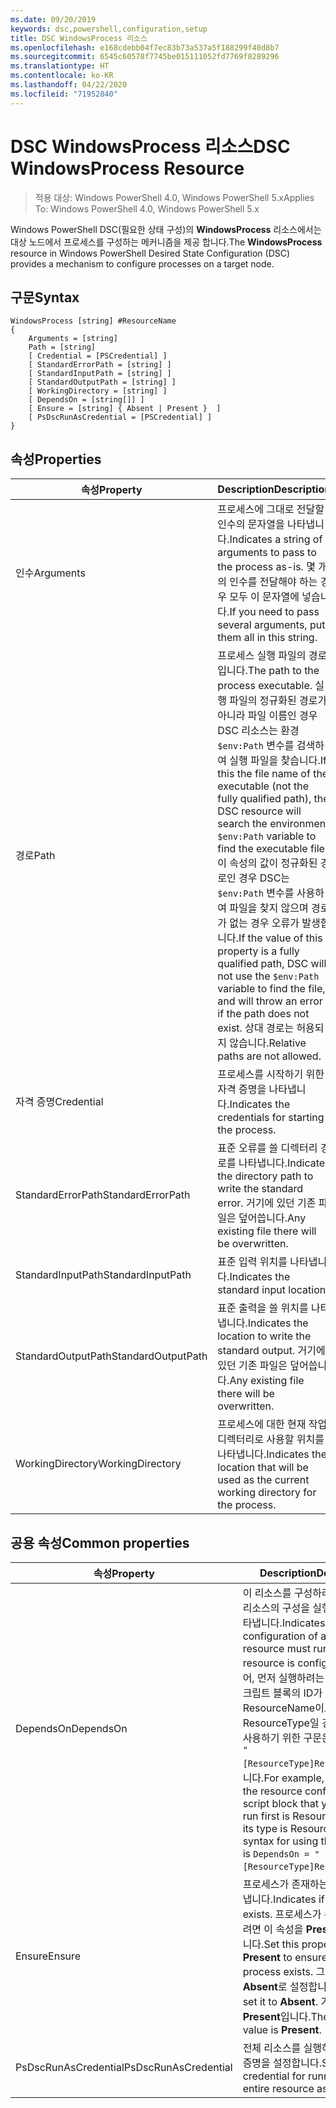 ```yaml
---
ms.date: 09/20/2019
keywords: dsc,powershell,configuration,setup
title: DSC WindowsProcess 리소스
ms.openlocfilehash: e168cdebb04f7ec83b73a537a5f188299f40d8b7
ms.sourcegitcommit: 6545c60578f7745be015111052fd7769f8289296
ms.translationtype: HT
ms.contentlocale: ko-KR
ms.lasthandoff: 04/22/2020
ms.locfileid: "71952840"
---
```

# <a name="dsc-windowsprocess-resource"></a><span data-ttu-id="573aa-103">DSC WindowsProcess 리소스</span><span class="sxs-lookup"><span data-stu-id="573aa-103">DSC WindowsProcess Resource</span></span>

> <span data-ttu-id="573aa-104">적용 대상: Windows PowerShell 4.0, Windows PowerShell 5.x</span><span class="sxs-lookup"><span data-stu-id="573aa-104">Applies To: Windows PowerShell 4.0, Windows PowerShell 5.x</span></span>

<span data-ttu-id="573aa-105">Windows PowerShell DSC(필요한 상태 구성)의 **WindowsProcess** 리소스에서는 대상 노드에서 프로세스를 구성하는 메커니즘을 제공 합니다.</span><span class="sxs-lookup"><span data-stu-id="573aa-105">The **WindowsProcess** resource in Windows PowerShell Desired State Configuration (DSC) provides a mechanism to configure processes on a target node.</span></span>

## <a name="syntax"></a><span data-ttu-id="573aa-106">구문</span><span class="sxs-lookup"><span data-stu-id="573aa-106">Syntax</span></span>

```Syntax
WindowsProcess [string] #ResourceName
{
    Arguments = [string]
    Path = [string]
    [ Credential = [PSCredential] ]
    [ StandardErrorPath = [string] ]
    [ StandardInputPath = [string] ]
    [ StandardOutputPath = [string] ]
    [ WorkingDirectory = [string] ]
    [ DependsOn = [string[]] ]
    [ Ensure = [string] { Absent | Present }  ]
    [ PsDscRunAsCredential = [PSCredential] ]
}
```

## <a name="properties"></a><span data-ttu-id="573aa-107">속성</span><span class="sxs-lookup"><span data-stu-id="573aa-107">Properties</span></span>

|<span data-ttu-id="573aa-108">속성</span><span class="sxs-lookup"><span data-stu-id="573aa-108">Property</span></span> |<span data-ttu-id="573aa-109">Description</span><span class="sxs-lookup"><span data-stu-id="573aa-109">Description</span></span> |
|---|---|
|<span data-ttu-id="573aa-110">인수</span><span class="sxs-lookup"><span data-stu-id="573aa-110">Arguments</span></span> |<span data-ttu-id="573aa-111">프로세스에 그대로 전달할 인수의 문자열을 나타냅니다.</span><span class="sxs-lookup"><span data-stu-id="573aa-111">Indicates a string of arguments to pass to the process as-is.</span></span> <span data-ttu-id="573aa-112">몇 개의 인수를 전달해야 하는 경우 모두 이 문자열에 넣습니다.</span><span class="sxs-lookup"><span data-stu-id="573aa-112">If you need to pass several arguments, put them all in this string.</span></span> |
|<span data-ttu-id="573aa-113">경로</span><span class="sxs-lookup"><span data-stu-id="573aa-113">Path</span></span> |<span data-ttu-id="573aa-114">프로세스 실행 파일의 경로입니다.</span><span class="sxs-lookup"><span data-stu-id="573aa-114">The path to the process executable.</span></span> <span data-ttu-id="573aa-115">실행 파일의 정규화된 경로가 아니라 파일 이름인 경우 DSC 리소스는 환경 `$env:Path` 변수를 검색하여 실행 파일을 찾습니다.</span><span class="sxs-lookup"><span data-stu-id="573aa-115">If this the file name of the executable (not the fully qualified path), the DSC resource will search the environment `$env:Path` variable to find the executable file.</span></span> <span data-ttu-id="573aa-116">이 속성의 값이 정규화된 경로인 경우 DSC는 `$env:Path` 변수를 사용하여 파일을 찾지 않으며 경로가 없는 경우 오류가 발생합니다.</span><span class="sxs-lookup"><span data-stu-id="573aa-116">If the value of this property is a fully qualified path, DSC will not use the `$env:Path` variable to find the file, and will throw an error if the path does not exist.</span></span> <span data-ttu-id="573aa-117">상대 경로는 허용되지 않습니다.</span><span class="sxs-lookup"><span data-stu-id="573aa-117">Relative paths are not allowed.</span></span> |
|<span data-ttu-id="573aa-118">자격 증명</span><span class="sxs-lookup"><span data-stu-id="573aa-118">Credential</span></span> |<span data-ttu-id="573aa-119">프로세스를 시작하기 위한 자격 증명을 나타냅니다.</span><span class="sxs-lookup"><span data-stu-id="573aa-119">Indicates the credentials for starting the process.</span></span> |
|<span data-ttu-id="573aa-120">StandardErrorPath</span><span class="sxs-lookup"><span data-stu-id="573aa-120">StandardErrorPath</span></span> |<span data-ttu-id="573aa-121">표준 오류를 쓸 디렉터리 경로를 나타냅니다.</span><span class="sxs-lookup"><span data-stu-id="573aa-121">Indicates the directory path to write the standard error.</span></span> <span data-ttu-id="573aa-122">거기에 있던 기존 파일은 덮어씁니다.</span><span class="sxs-lookup"><span data-stu-id="573aa-122">Any existing file there will be overwritten.</span></span> |
|<span data-ttu-id="573aa-123">StandardInputPath</span><span class="sxs-lookup"><span data-stu-id="573aa-123">StandardInputPath</span></span> |<span data-ttu-id="573aa-124">표준 입력 위치를 나타냅니다.</span><span class="sxs-lookup"><span data-stu-id="573aa-124">Indicates the standard input location.</span></span> |
|<span data-ttu-id="573aa-125">StandardOutputPath</span><span class="sxs-lookup"><span data-stu-id="573aa-125">StandardOutputPath</span></span> |<span data-ttu-id="573aa-126">표준 출력을 쓸 위치를 나타냅니다.</span><span class="sxs-lookup"><span data-stu-id="573aa-126">Indicates the location to write the standard output.</span></span> <span data-ttu-id="573aa-127">거기에 있던 기존 파일은 덮어씁니다.</span><span class="sxs-lookup"><span data-stu-id="573aa-127">Any existing file there will be overwritten.</span></span> |
|<span data-ttu-id="573aa-128">WorkingDirectory</span><span class="sxs-lookup"><span data-stu-id="573aa-128">WorkingDirectory</span></span> |<span data-ttu-id="573aa-129">프로세스에 대한 현재 작업 디렉터리로 사용할 위치를 나타냅니다.</span><span class="sxs-lookup"><span data-stu-id="573aa-129">Indicates the location that will be used as the current working directory for the process.</span></span> |

## <a name="common-properties"></a><span data-ttu-id="573aa-130">공용 속성</span><span class="sxs-lookup"><span data-stu-id="573aa-130">Common properties</span></span>

|<span data-ttu-id="573aa-131">속성</span><span class="sxs-lookup"><span data-stu-id="573aa-131">Property</span></span> |<span data-ttu-id="573aa-132">Description</span><span class="sxs-lookup"><span data-stu-id="573aa-132">Description</span></span> |
|---|---|
|<span data-ttu-id="573aa-133">DependsOn</span><span class="sxs-lookup"><span data-stu-id="573aa-133">DependsOn</span></span> |<span data-ttu-id="573aa-134">이 리소스를 구성하려면 먼저 다른 리소스의 구성을 실행해야 함을 나타냅니다.</span><span class="sxs-lookup"><span data-stu-id="573aa-134">Indicates that the configuration of another resource must run before this resource is configured.</span></span> <span data-ttu-id="573aa-135">예를 들어, 먼저 실행하려는 리소스 구성 스크립트 블록의 ID가 ResourceName이고 해당 형식이 ResourceType일 경우, 이 속성을 사용하기 위한 구문은 `DependsOn = "[ResourceType]ResourceName"`입니다.</span><span class="sxs-lookup"><span data-stu-id="573aa-135">For example, if the ID of the resource configuration script block that you want to run first is ResourceName and its type is ResourceType, the syntax for using this property is `DependsOn = "[ResourceType]ResourceName"`.</span></span> |
|<span data-ttu-id="573aa-136">Ensure</span><span class="sxs-lookup"><span data-stu-id="573aa-136">Ensure</span></span> |<span data-ttu-id="573aa-137">프로세스가 존재하는지 여부를 나타냅니다.</span><span class="sxs-lookup"><span data-stu-id="573aa-137">Indicates if the process exists.</span></span> <span data-ttu-id="573aa-138">프로세스가 존재하도록 하려면 이 속성을 **Present**로 설정합니다.</span><span class="sxs-lookup"><span data-stu-id="573aa-138">Set this property to **Present** to ensure that the process exists.</span></span> <span data-ttu-id="573aa-139">그렇지 않으면, **Absent**로 설정합니다.</span><span class="sxs-lookup"><span data-stu-id="573aa-139">Otherwise, set it to **Absent**.</span></span> <span data-ttu-id="573aa-140">기본값은 **Present**입니다.</span><span class="sxs-lookup"><span data-stu-id="573aa-140">The default value is **Present**.</span></span> |
|<span data-ttu-id="573aa-141">PsDscRunAsCredential</span><span class="sxs-lookup"><span data-stu-id="573aa-141">PsDscRunAsCredential</span></span> |<span data-ttu-id="573aa-142">전체 리소스를 실행하기 위한 자격 증명을 설정합니다.</span><span class="sxs-lookup"><span data-stu-id="573aa-142">Sets the credential for running the entire resource as.</span></span> |